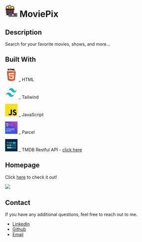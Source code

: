 # <img src="./Assets/popcorn.png" width="40" height="40" /> MoviePix

## Description

Search for your favorite movies, shows, and more...

## Built With

<img src="./Assets/images.png" width="40" height="40" /> \_ HTML

<img src="./Assets/taiwind.webp" width="40" height="40" /> \_ Tailwind

<img src="./Assets/Unofficial_JavaScript_logo_2.svg.png" width="40" height="40" /> \_ JavaScript

<img src="./Assets/home-og.png" width="40" height="40" /> \_ Parcel

<img src="./Assets/gVZIvphd_400x400.jpg" width="40" height="40" /> \_ TMDB Restful API - [click here](https://developer.themoviedb.org/v4/docs/getting-started)

## Homepage

Click [here](https://moviepix.netlify.app/) to check it out!

<img src="./Assets/MoviePixDemo.gif" width="auto" height="auto"/>

## Contact

If you have any additional questions, feel free to reach out to me.

- [LinkedIn](https://www.linkedin.com/in/brandon-knight-21940a206/)
- [Github](https://github.com/blksmk8483)
- [Email](brandonknightwork@gmail.com)
